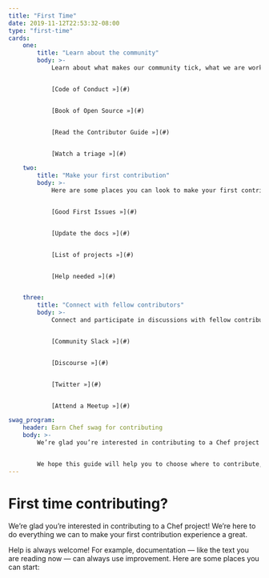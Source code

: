 ```yaml
---
title: "First Time"
date: 2019-11-12T22:53:32-08:00
type: "first-time"
cards:
    one:
        title: "Learn about the community"
        body: >-
            Learn about what makes our community tick, what we are working on right now and how we treat each other


            [Code of Conduct »](#)


            [Book of Open Source »](#)


            [Read the Contributor Guide »](#)


            [Watch a triage »](#)

    two:
        title: "Make your first contribution"
        body: >-
            Here are some places you can look to make your first contribution


            [Good First Issues »](#)


            [Update the docs »](#)


            [List of projects »](#)


            [Help needed »](#)


    three:
        title: "Connect with fellow contributors"
        body: >-
            Connect and participate in discussions with fellow contributors. Get help and give help.


            [Community Slack »](#)


            [Discourse »](#)


            [Twitter »](#)


            [Attend a Meetup »](#)

swag_program:
    header: Earn Chef swag for contributing
    body: >-
        We’re glad you’re interested in contributing to a Chef project! We’re here to do everything we can to make your first contribution experience a great one.


        We hope this guide will help you to choose where to contribute, and show you the ropes of crafting your first contribution. If you have questions about the development process, or are feeling stuck with your first contribution, feel free to jump into specific project’s public development Slack channel, or join a project-specific mailing list. The specific channels and mailing list URLs can be found in the CONTRIBUTING.md file found in each project repository.
---
```


# First time contributing?

We’re glad you’re interested in contributing to a Chef project! We’re here to do everything we can to make your first contribution experience a great.

Help is always welcome! For example, documentation — like the text you are reading now — can always use improvement. Here are some places you can start: